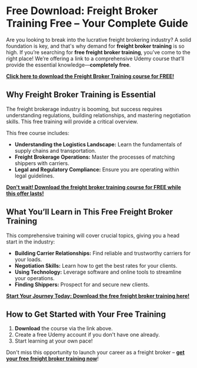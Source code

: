 # Free Download: Freight Broker Training Free – Your Complete Guide

Are you looking to break into the lucrative freight brokering industry?  A solid foundation is key, and that's why demand for **freight broker training** is so high. If you’re searching for **free freight broker training**, you’ve come to the right place! We’re offering a link to a comprehensive Udemy course that’ll provide the essential knowledge—**completely free**.

[**Click here to download the Freight Broker Training course for FREE!**](https://udemywork.com/freight-broker-training-free)

## Why Freight Broker Training is Essential

The freight brokerage industry is booming, but success requires understanding regulations, building relationships, and mastering negotiation skills. This free training will provide a critical overview.

This free course includes:
*   **Understanding the Logistics Landscape:** Learn the fundamentals of supply chains and transportation.
*   **Freight Brokerage Operations:** Master the processes of matching shippers with carriers.
*   **Legal and Regulatory Compliance:** Ensure you are operating within legal guidelines.

[**Don't wait! Download the freight broker training course for FREE while this offer lasts!**](https://udemywork.com/freight-broker-training-free)

## What You’ll Learn in This Free Freight Broker Training

This comprehensive training will cover crucial topics, giving you a head start in the industry:

*   **Building Carrier Relationships:** Find reliable and trustworthy carriers for your loads.
*   **Negotiation Skills:** Learn how to get the best rates for your clients.
*   **Using Technology:** Leverage software and online tools to streamline your operations.
*   **Finding Shippers:** Prospect for and secure new clients.

[**Start Your Journey Today: Download the free freight broker training here!**](https://udemywork.com/freight-broker-training-free)

## How to Get Started with Your Free Training

1.  **Download** the course via the link above.
2.  Create a free Udemy account if you don't have one already.
3.  Start learning at your own pace!

Don't miss this opportunity to launch your career as a freight broker – **[get your free freight broker training now](https://udemywork.com/freight-broker-training-free)**!
